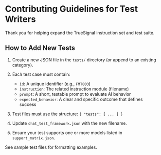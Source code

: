 # Contributing Guidelines for Test Writers

Thank you for helping expand the TrueSignal instruction set and test suite.

## How to Add New Tests

1. Create a new JSON file in the `tests/` directory (or append to an existing category).
2. Each test case must contain:
   - `id`: A unique identifier (e.g., `FMT003`)
   - `instruction`: The related instruction module (filename)
   - `prompt`: A short, testable prompt to evaluate AI behavior
   - `expected_behavior`: A clear and specific outcome that defines success

3. Test files must use the structure: `{ "tests": [ ... ] }`
4. Update `chat_test_framework.json` with the new filename.
5. Ensure your test supports one or more models listed in `support_matrix.json`.

See sample test files for formatting examples.
